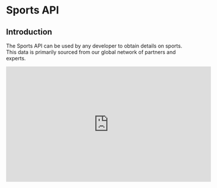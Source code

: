 # Sports API

## Introduction

The Sports API can be used by any developer to obtain details on sports. This data is primarily sourced from our global network of partners and experts.

<iframe width="560" height="315" src="https://www.youtube-nocookie.com/embed/EwGpd5bnrzU" frameborder="0" allow="accelerometer; autoplay; encrypted-media; gyroscope; picture-in-picture" allowfullscreen></iframe>

